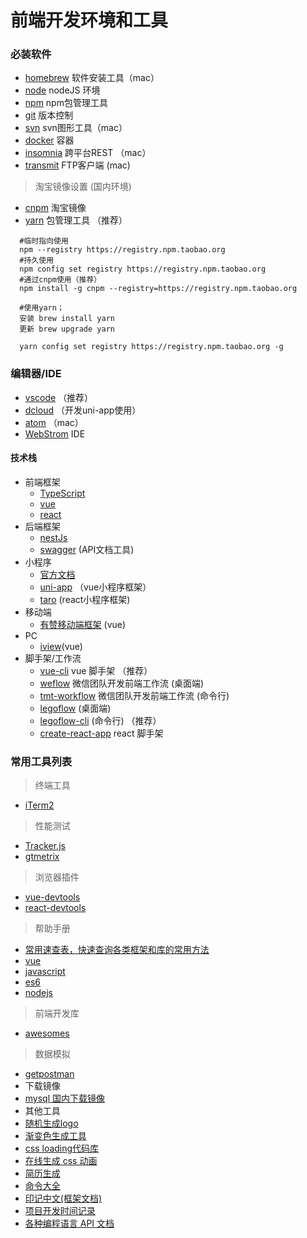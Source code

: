 #  前端开发环境和工具

### 必装软件

- [homebrew](https://brew.sh/)  软件安装工具（mac）
- [node](https://nodejs.org/zh-cn/) nodeJS 环境
- [npm](https://nodejs.org/zh-cn/)  npm包管理工具
- [git](https://git-scm.com/) 版本控制
- [svn](https://www.smartsvn.com/)  svn图形工具（mac）
- [docker](https://www.docker.com/) 容器
- [insomnia](https://insomnia.rest/download/#mac)  跨平台REST （mac）
- [transmit](https://transmit.en.softonic.com/mac?ex=CAT-801.2)  FTP客户端 (mac)
 
> 淘宝镜像设置 (国内环境)

- [cnpm](https://npm.taobao.org/) 淘宝镜像
- [yarn](https://yarn.bootcss.com/) 包管理工具 （推荐）

```
  #临时指向使用
  npm --registry https://registry.npm.taobao.org
  #持久使用
  npm config set registry https://registry.npm.taobao.org
  #通过cnpm使用（推荐）
  npm install -g cnpm --registry=https://registry.npm.taobao.org

  #使用yarn；
  安装 brew install yarn
  更新 brew upgrade yarn

  yarn config set registry https://registry.npm.taobao.org -g

```
### 编辑器/IDE

- [vscode](https://code.visualstudio.com/) （推荐）  
- [dcloud](https://www.dcloud.io/)  （开发uni-app使用）
- [atom](https://atom.io/) （mac）
- [WebStrom](https://www.jetbrains.com/webstorm/)  IDE

#### 技术栈

- 前端框架
  - [TypeScript](https://www.tslang.cn/)
  - [vue](https://vuefe.cn/) 
  - [react](https://react.docschina.org/)
- 后端框架
  - [nestJs](https://exlley.gitbooks.io/nest-js/content/)
  - [swagger](https://swagger.io/) (API文档工具)
- 小程序
  - [官方文档](https://developers.weixin.qq.com/miniprogram/dev/framework/) 
  - [uni-app](https://uniapp.dcloud.io/) （vue小程序框架）
  - [taro](https://taro.aotu.io/) (react小程序框架)
- 移动端
  - [有赞移动端框架](https://youzan.github.io/vant/#/zh-CN/style)  (vue)
- PC
  - [iview](https://www.iviewui.com/)(vue) 
- 脚手架/工作流
  - [vue-cli](https://cli.vuejs.org/) vue 脚手架 （推荐）
  - [weflow](https://weflow.io/) 微信团队开发前端工作流 (桌面端)
  - [tmt-workflow](https://github.com/Tencent/tmt-workflow) 微信团队开发前端工作流 (命令行)
  - [legoflow](https://legoflow.com)   (桌面端)
  - [legoflow-cli](https://github.com/legoflow/legoflow-cli)   (命令行) （推荐）
  - [create-react-app](https://github.com/facebook/create-react-app) react 脚手架

### 常用工具列表
> 终端工具
- [iTerm2](https://www.iterm2.com/) 
> 性能测试
- [Tracker.js](https://ucren.com/tracker/docs/#quickstart)
- [gtmetrix](https://gtmetrix.com/ )
> 浏览器插件
- [vue-devtools](https://github.com/vuejs/vue-devtools)  
- [react-devtools](https://github.com/facebook/react-devtools/)
> 帮助手册
- [常用速查表，快速查询各类框架和库的常用方法](https://devhints.io/)
- [vue](https://vuefe.cn/)
- [javascript](http://javascript.ruanyifeng.com/)  
- [es6](http://es6.ruanyifeng.com/)  
- [nodejs](http://nodejs.cn/)  
> 前端开发库
- [awesomes](https://www.awesomes.cn/)  
> 数据模拟
- [getpostman](https://www.getpostman.com/)  
- 下载镜像
- [mysql 国内下载镜像](http://mirrors.sohu.com/mysql/) 
- 其他工具
- [随机生成logo](http://emblemmatic.org/markmaker/#/) 
- [渐变色生成工具](https://www.grabient.com/)
- [css loading代码库](https://epic-spinners.epicmax.co/#/)
- [在线生成 css 动画](http://animista.net) 
- [简历生成](https://enhancv.com/) 
- [命令大全](https://www.rdtoc.com/)
- [印记中文(框架文档)](https://docschina.org/)
- [项目开发时间记录](https://wakatime.com/)
- [各种编程语言 API 文档](https://devdocs.io/)
